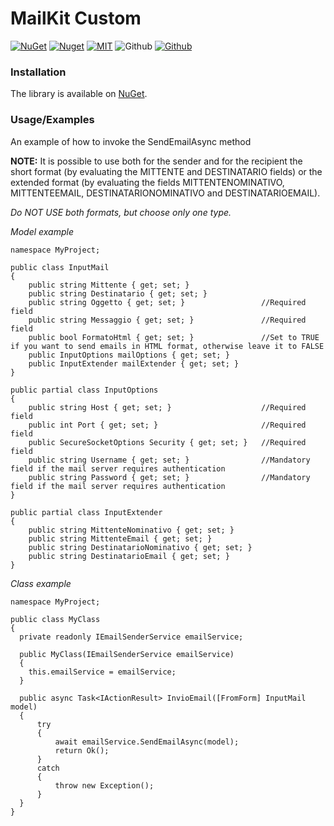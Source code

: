 # MailKit Custom

[![NuGet](https://img.shields.io/nuget/v/MailKit.Custom.svg?logo=nuget&style=for-the-badge)](https://www.nuget.org/packages/MailKit.Custom)
[![Nuget](https://img.shields.io/nuget/dt/MailKit.Custom.svg?logo=nuget&style=for-the-badge)](https://www.nuget.org/packages/MailKit.Custom)
[![MIT](https://img.shields.io/github/license/AngeloDotNet/MailKit.Custom?logo=github&style=for-the-badge)](https://github.com/AngeloDotNet/MailKit.Custom/blob/master/LICENSE)
![Github](https://img.shields.io/github/last-commit/AngeloDotNet/MailKit.Custom?logo=github&style=for-the-badge)
[![Github](https://img.shields.io/github/contributors/AngeloDotNet/MailKit.Custom?logo=github&style=for-the-badge)](https://github.com/AngeloDotNet/MailKit.Custom/graphs/contributors)


### Installation

The library is available on [NuGet](https://www.nuget.org/packages/MailKit.Custom).


### Usage/Examples

An example of how to invoke the SendEmailAsync method


**NOTE:** It is possible to use both for the sender and for the recipient the short format (by evaluating the MITTENTE and DESTINATARIO fields) or the extended format (by evaluating the fields MITTENTENOMINATIVO, MITTENTEEMAIL, DESTINATARIONOMINATIVO and DESTINATARIOEMAIL).

*Do NOT USE both formats, but choose only one type.*


*Model example*
```
namespace MyProject;

public class InputMail
{
    public string Mittente { get; set; }
    public string Destinatario { get; set; }
    public string Oggetto { get; set; }                 //Required field
    public string Messaggio { get; set; }               //Required field
    public bool FormatoHtml { get; set; }               //Set to TRUE if you want to send emails in HTML format, otherwise leave it to FALSE
    public InputOptions mailOptions { get; set; }
    public InputExtender mailExtender { get; set; }
}

public partial class InputOptions
{
    public string Host { get; set; }                    //Required field
    public int Port { get; set; }                       //Required field
    public SecureSocketOptions Security { get; set; }   //Required field
    public string Username { get; set; }                //Mandatory field if the mail server requires authentication
    public string Password { get; set; }                //Mandatory field if the mail server requires authentication
}

public partial class InputExtender
{
    public string MittenteNominativo { get; set; }
    public string MittenteEmail { get; set; }
    public string DestinatarioNominativo { get; set; }
    public string DestinatarioEmail { get; set; }
}
```


*Class example*
```
namespace MyProject;

public class MyClass
{
  private readonly IEmailSenderService emailService;

  public MyClass(IEmailSenderService emailService)
  {
    this.emailService = emailService;
  }

  public async Task<IActionResult> InvioEmail([FromForm] InputMail model)
  {
      try
      {
          await emailService.SendEmailAsync(model);
          return Ok();
      }
      catch
      {
          throw new Exception();
      }
  }
}
```
